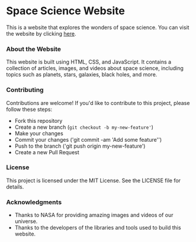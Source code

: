 
# **Space Science Website**
This is a website that explores the wonders of space science. You can visit the website by clicking [here](https://sachin-dtu.github.io/Space_Science_Template/).

### **About the Website**
This website is built using HTML, CSS, and JavaScript. It contains a collection of articles, images, and videos about space science, including topics such as planets, stars, galaxies, black holes, and more.

### **Contributing**
Contributions are welcome! If you'd like to contribute to this project, please follow these steps:

* Fork this repository
* Create a new branch (`git checkout -b my-new-feature'`)
* Make your changes
* Commit your changes ('git commit -am 'Add some feature'')
* Push to the branch ('git push origin my-new-feature')
* Create a new Pull Request
### **License**
This project is licensed under the MIT License. See the LICENSE file for details.

### **Acknowledgments**
* Thanks to NASA for providing amazing images and videos of our universe.
* Thanks to the developers of the libraries and tools used to build this website.
